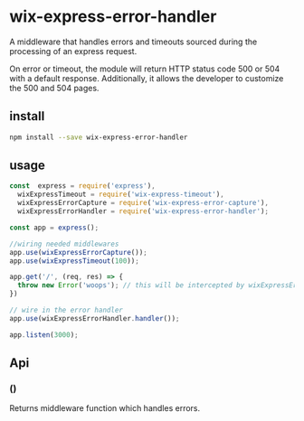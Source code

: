 # wix-express-error-handler

A middleware that handles errors and timeouts sourced during the processing of an express request.

On error or timeout, the module will return HTTP status code 500 or 504 with a default response. Additionally, it allows the developer to customize the 500 and 504 pages.

## install

```bash
npm install --save wix-express-error-handler
```

## usage

```js
const  express = require('express'),
  wixExpressTimeout = require('wix-express-timeout'),
  wixExpressErrorCapture = require('wix-express-error-capture'),
  wixExpressErrorHandler = require('wix-express-error-handler');

const app = express();

//wiring needed middlewares
app.use(wixExpressErrorCapture());
app.use(wixExpressTimeout(100));

app.get('/', (req, res) => {
  throw new Error('woops'); // this will be intercepted by wixExpressErrorHandler and error page/json will be emitted.
})

// wire in the error handler
app.use(wixExpressErrorHandler.handler());

app.listen(3000);
```
## Api

### ()
Returns middleware function which handles errors.
